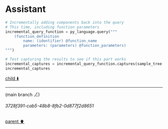 # Assistant

```python
# Incrementally adding components back into the query
# This time, including function parameters
incremental_query_function = py_language.query("""
    (function_definition
        name: (identifier) @function_name
        parameters: (parameters) @function_parameters)
""")

# Test capturing the results to see if this part works
incremental_captures = incremental_query_function.captures(sample_tree.root_node)
incremental_captures
```

[child ⬇️](#3728f391-cab5-48b8-8fb2-0d877f2d8651)

---

(main branch ⎇)
###### 3728f391-cab5-48b8-8fb2-0d877f2d8651
[parent ⬆️](#d9dad5b7-3efd-43dd-8776-438b31ba16e3)
